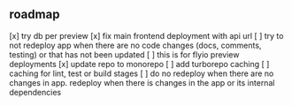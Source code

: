 ## roadmap

[x] try db per preview
[x] fix main frontend deployment with api url
[ ] try to not redeploy app when there are no code changes (docs, comments, testing) or that has not been updated
[ ] this is for flyio preview deployments
[x] update repo to monorepo
[ ] add turborepo caching
[ ] caching for lint, test or build stages
[ ] do no redeploy when there are no changes in app. redeploy when there is changes in the app or its internal dependencies
